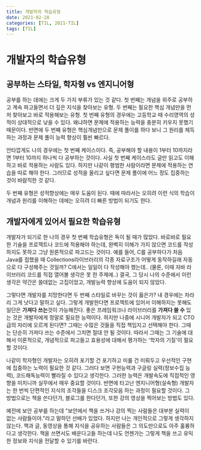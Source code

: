 ```yaml
---
title: 개발자의 학습유형
date: 2021-02-28
categories: [TIL, 2021-TIL]
tags: [TIL]
---
```


# 개발자의 학습유형

## 공부하는 스타일, 학자형 vs 엔지니어형

공부를 하는 데에는 크게 두 가지 부류가 있는 것 같다. 첫 번째는 개념을 위주로 공부하고 계속 파고들면서 더 깊은 지식을 찾아보는 유형. 두 번째는 필요한 핵심 개념만을 먼저 찾아보고 바로 적용해보는 유형. 첫 번째 유형의 경우에는 고등학교 때 수리영역의 성적이 상대적으로 낮을 수 있다. 왜냐하면 문제에 적용하는 능력을 충분히 키우지 못했기 때문이다. 반면에 두 번째 유형은 핵심개념만으로 문제 풀이를 하다 보니 그 원리를 체득하는 과정과 문제 풀이 능력 향상이 훨씬 빠르다.

안타깝게도 나의 경우에는 첫 번째 케이스이다. 즉, 공부해야 할 내용이 1부터 10까지라면 1부터 10까지 하나씩 다 공부하는 것이다. 사실 첫 번째 케이스라도 글만 읽고도 이해하고 바로 적용하는 사람도 있다. 하지만 나같이 평범한 사람이라면 문제에 적용하는 연습을 따로 해야 한다. 그러므로 성적을 올리고 싶다면 문제 풀이에 어느 정도 집중하는 것이 바람직한 것 같다.

두 번째 유형은 성적향상에는 매우 도움이 된다. 때에 따라서는 오히려 이런 식의 학습이 개념과 원리를 이해하는 데에는 오히려 더 빠른 방법이 되기도 한다.

## 개발자에게 있어서 필요한 학습유형

개발자가 되기로 한 나의 경우 첫 번째 학습유형은 독이 될 때가 많았다. 바로바로 필요한 기술을 프로젝트나 코드에 적용해야 하는데, 완벽히 이해가 가지 않으면 코드를 작성하지도 못하고 그냥 원론적으로 파고드는 것이다. 예를 들어, C를 공부하다가 처음 Java를 접했을 때 Collections라이브러리의 각종 자료구조가 어떻게 동작하길래 자동으로 다 구성해주는 것일까? C에서는 일일이 다 작성해야 했는데.. (물론, 이때 자바 라이브러리 코드를 직접 열어볼 생각은 못 한 주제에..) 결국, 그 당시 나의 수준에서 이런 생각은 약간은 쓸데없는 고집이었고, 개발능력 향상에 도움이 되지 않았다.

그렇다면 개발자를 지망한다면 두 번째 스타일로 바꾸는 것이 옳은가? 내 경우에는 차라리 그게 낫다고 말하고 싶다. 그렇게 개발한다면 프로젝트에 있어서 이해하지는 못해도 일단은 **가져다 쓰는**것이 가능해진다. 좋은 프레임워크나 라이브러리를 **가져다 쓸 수** 있는 것은 개발자에게 정말로 필요한 능력이다. 하지만 나중에 시니어 개발자가 되고 CTO 급의 자리에 오르게 된다면? 그때는 수많은 것들을 직접 책임지고 선택해야 한다. 그때는 단순히 가져다 쓰는 수준에서 그치면 절대 안 될 것이다. 따라서 그때는 그 기술에 대해서 이론적으로, 개념적으로 파고들고 효용성에 대해서 평가하는 '학자의 기질'이 필요할 것이다.

나같이 학자형인 개발자는 오히려 포기할 건 포기하고 미룰 건 미뤄두고 우선적인 구현에 집중하는 노력이 필요한 것 같다. 그러다 보면 구현능력과 구글링 실력(정보수집 능력), 코드해독능력이 빨라질 수 있다고 생각한다. 그러한 능력은 개발속도에 직접적인 영향을 미치니까 실무에서 매우 중요할 것이다. 반면에 타고난 엔지니어형(실속형) 개발자는 한 번씩 단편적인 지식의 조각들을 디스크 조각모음 하는 과정이 필요할 것이다. 그 방법으로는 책을 쓴다던가, 블로그를 한다던가, 또한 강의 영상을 찍어보는 방법도 있다.

예전에 보안 공부를 하는데 "보안에서 책을 쓰거나 강의 찍는 사람들은 대부분 실력이 없는 사람들이야."라고 말하던 선배가 있었다. 하지만 나는 개인적으로 그렇게 생각하지 않는다. 책과 글, 동영상을 통해 지식을 공유하는 사람들은 그 의도만으로도 아주 훌륭하다고 생각한다. 책을 쓰면서도 배운다고들 하는데 나도 언젠가는 그렇게 책을 쓰고 유익한 정보와 지식을 전달할 수 있기를 바란다.
